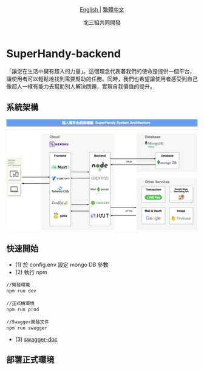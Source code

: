 <p align="center">
  <a href="./README.md"> English </a> | <a href="./README.zh-TW.md"> 繁體中文
  </a>
</p>
  
<p align="center">
  北三組共同開發<br></a>
<br>

</p>

# SuperHandy-backend

「讓您在生活中擁有超人的力量」。這個理念代表著我們的使命是提供一個平台，讓使用者可以輕鬆地找到需要幫助的任務。同時，我們也希望讓使用者感受到自己像超人一樣有能力去幫助別人解決問題，實現自我價值的提升。  

## 系統架構
<img src="./image/system-structure.png">


## 快速開始
- (1) 於 config.env 設定 mongo DB 參數
- (2) 執行 npm 
```
//開發環境
npm run dev

//正式機環境
npm run prod

//Swagger開發文件
npm run swagger

```
- (3) [swagger-doc](http://localhost:3000/api-doc/)

## 部署正式環境

